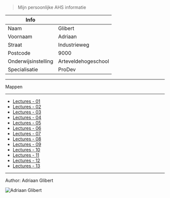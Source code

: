 
>Mijn persoonlijke AHS informatie

| Info               |                        |
| ----------------   | ---------------------  |
| Naam               | Glibert                |
| Voornaam           | Adriaan                |
| Straat             | Industrieweg           |
| Postcode           | 9000                   |
| Onderwijsinstelling| Arteveldehogeschool    |
| Specialisatie      | ProDev                 |


------

Mappen

------

- [Lectures - 01](/Lectures/01/)
- [Lectures - 02](/Lectures/02/)
- [Lectures - 03](/Lectures/03/)
- [Lectures - 04](/Lectures/04/)
- [Lectures - 05](/Lectures/05/)
- [Lectures - 06](/Lectures/06/)
- [Lectures - 07](/Lectures/07/)
- [Lectures - 08](/Lectures/08/)
- [Lectures - 09](/Lectures/09/)
- [Lectures - 10](/Lectures/10/)
- [Lectures - 11](/Lectures/11/)
- [Lectures - 12](/Lectures/12/)
- [Lectures - 13](/Lectures/13/)

------

Author: Adriaan Glibert

![Adriaan Glibert](https://upload.wikimedia.org/wikipedia/commons/f/fc/Ryan_Gosling_2_Cannes_2011_(cropped).jpg)
